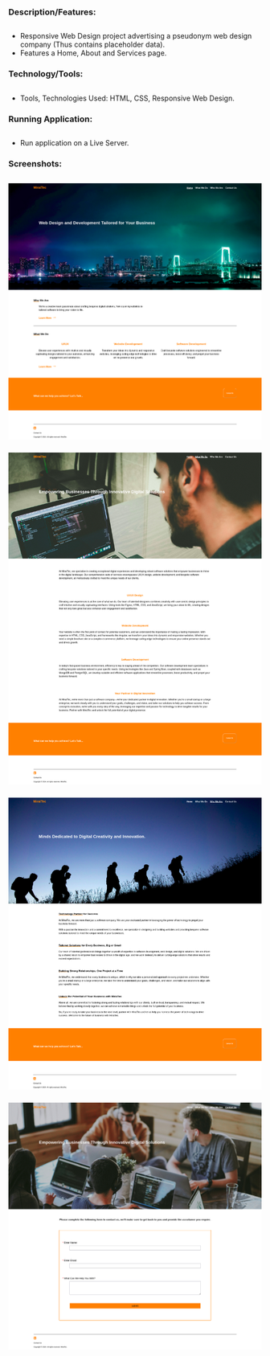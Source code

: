 ### Description/Features:
##
* Responsive Web Design project advertising a pseudonym web design company (Thus contains placeholder data).
* Features a Home, About and Services page.
###
### Technology/Tools:
##
* Tools, Technologies Used: HTML, CSS, Responsive Web Design.
###
### Running Application:
##
* Run application on a Live Server.
###
### Screenshots:
##
![home](readme_pictures/home.png)
###
![what_we_do](readme_pictures/what_we_do.png)
###
![who_we_are](readme_pictures/who_we_are.png)
###
![contact_us](readme_pictures/contact_us.png)
